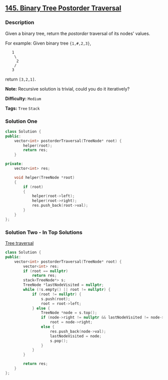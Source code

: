 ## [145. Binary Tree Postorder Traversal](https://leetcode.com/problems/binary-tree-postorder-traversal/description/)

### Description

Given a binary tree, return the _postorder_ traversal of its nodes' values.

For example:
Given binary tree `{1,#,2,3}`,

```
   1
    \
     2
    /
   3

```

return `[3,2,1]`.

**Note:** Recursive solution is trivial, could you do it iteratively?

**Difficulty:** `Medium`

**Tags:** `Tree` `Stack`

### Solution One

```c++
class Solution {
public:
    vector<int> postorderTraversal(TreeNode* root) {
        helper(root);
        return res;
    }

private:
    vector<int> res;

    void helper(TreeNode *root)
    {
        if (root)
        {
            helper(root->left);
            helper(root->right);
            res.push_back(root->val);
        }
    }
};
```

### Solution Two - In Top Solutions

[Tree traversal](https://en.wikipedia.org/wiki/Tree_traversal#Post-order)

```c++
class Solution {
public:
    vector<int> postorderTraversal(TreeNode* root) {
        vector<int> res;
        if (root == nullptr)
            return res;
        stack<TreeNode*> s;
        TreeNode *lastNodeVisited = nullptr;
        while (!s.empty() || root != nullptr) {
            if (root != nullptr) {
                s.push(root);
                root = root->left;
            } else {
                TreeNode *node = s.top();
                if (node->right != nullptr && lastNodeVisited != node->right)
                    root = node->right;
                else {
                    res.push_back(node->val);
                    lastNodeVisited = node;
                    s.pop();
                }
            }
        }

        return res;
    }
};
```
